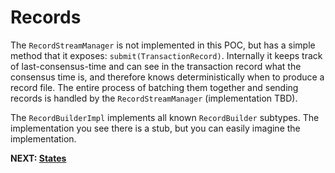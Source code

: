# Records

The `RecordStreamManager` is not implemented in this POC, but has a simple method that it exposes:
`submit(TransactionRecord)`. Internally it keeps track of last-consensus-time and can see in the transaction record what
the consensus time is, and therefore knows deterministically when to produce a record file. The entire process of
batching them together and sending records is handled by the `RecordStreamManager` (implementation TBD).

The `RecordBuilderImpl` implements all known `RecordBuilder` subtypes. The implementation you see there is a stub,
but you can easily imagine the implementation.

**NEXT: [States](states.md)**
